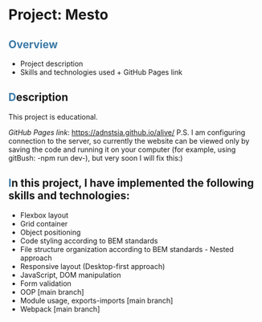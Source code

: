 # Project: Mesto

## **<span style="color:3a79a6">Overview</span>**
* Project description
* Skills and technologies used + GitHub Pages link

## <span style="color:3a79a6">**D**</span>escription

This project is educational.

*GitHub Pages link*: https://adnstsia.github.io/alive/
P.S. I am configuring connection to the server, so currently the website can be viewed only by saving the code and running it on your computer (for example, using gitBush: -npm run dev-), but very soon I will fix this:)

## <span style="color:3a79a6">**I**</span>n this project, I have implemented the following skills and technologies:
- Flexbox layout
- Grid container
- Object positioning
- Code styling according to BEM standards
- File structure organization according to BEM standards - Nested approach
- Responsive layout (Desktop-first approach)
- JavaScript, DOM manipulation
- Form validation
- OOP [main branch]
- Module usage, exports-imports [main branch]
- Webpack [main branch]
